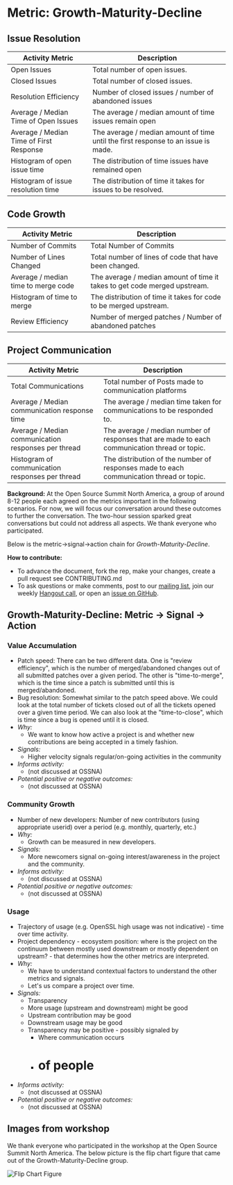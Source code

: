 # Metric: Growth-Maturity-Decline


## Issue Resolution
 Activity Metric | Description
 --- | ---
 Open Issues | Total number of open issues.
 Closed Issues | Total number of closed issues.
 Resolution Efficiency | Number of closed issues / number of abandoned issues
 Average / Median Time of Open Issues | The average / median amount of time issues remain open
 Average / Median Time of First Response | The average / median amount of time until the first response to an issue is made.
 Histogram of open issue time | The distribution of time issues have remained open
 Histogram of issue resolution time | The distribution of time it takes for issues to be resolved. 

## Code Growth
 Activity Metric | Description
 --- | ---
 Number of Commits | Total Number of Commits
 Number of Lines Changed | Total number of lines of code that have been changed.
 Average / median time to merge code | The average / median amount of time it takes to get code merged upstream. 
 Histogram of time to merge | The distribution of time it takes for code to be merged upstream.
 Review Efficiency | Number of merged patches / Number of abandoned patches 

## Project Communication
 Activity Metric | Description
 --- | ---
 Total Communications | Total number of Posts made to communication platforms
 Average / Median communication response time | The average / median time taken for communications to be responded to.
 Average / Median communication responses per thread | The average / median number of responses that are made to each communication thread or topic.
 Histogram of communication responses per thread | The distribution of the number of responses made to each communication thread or topic.


**Background:**
At the Open Source Summit North America, a group of around 8-12 people each agreed on the metrics important in the following scenarios.
For now, we will focus our conversation around these outcomes to further the conversation.
The two-hour session sparked great conversations but could not address all aspects.
We thank everyone who participated.

Below is the metric->signal->action chain for *Growth-Maturity-Decline*.

**How to contribute:**
- To advance the document, fork the rep, make your changes, create a pull request see CONTRIBUTING.md
- To ask questions or make comments, post to our [mailing list][ml], join our weekly [Hangout call][ho], or open an [issue on GitHub][issue].

[ml]: https://wiki.linuxfoundation.org/chaoss/metrics#mail-list
[ho]: https://wiki.linuxfoundation.org/chaoss/metrics#weekly-hangout
[issue]: https://github.com/chaoss/metrics/issues

## Growth-Maturity-Decline: Metric -> Signal -> Action

### Value Accumulation
- Patch speed: There can be two different data.  One is "review efficiency", which is the number of merged/abandoned changes out of all submitted patches over a given period.  The other is "time-to-merge", which is the time since a patch is submitted until this is merged/abandoned.
- Bug resolution: Somewhat similar to the patch speed above.  We could look at the total number of tickets closed out of all the tickets opened over a given time period.  We can also look at the "time-to-close", which is time since a bug is opened until it is closed.
- *Why:*
    - We want to know how active a project is and whether new contributions are being accepted in a timely fashion.
- *Signals:*
    - Higher velocity signals regular/on-going activities in the community 
- *Informs activity:*
    - (not discussed at OSSNA)
- *Potential positive or negative outcomes:*
    - (not discussed at OSSNA)

### Community Growth
- Number of new developers: Number of new contributors (using appropriate userid) over a period (e.g. monthly, quarterly, etc.)
- *Why:*
    - Growth can be measured in new developers.
- *Signals:*
    - More newcomers signal on-going interest/awareness in the project and the community.  
- *Informs activity:*
    - (not discussed at OSSNA)
- *Potential positive or negative outcomes:*
    - (not discussed at OSSNA)

### Usage
- Trajectory of usage (e.g. OpenSSL high usage was not indicative) - time over time activity.
- Project dependency - ecosystem position: where is the project on the continuum between mostly used downstream or mostly dependent on upstream? - that determines how the other metrics are interpreted.
- *Why:*
    - We have to understand contextual factors to understand the other metrics and signals.
    - Let's us compare a project over time.
- *Signals:*
    - Transparency
    - More usage (upstream and downstream) might be good
    - Upstream contribution may be good
    - Downstream usage may be good
    - Transparency may be positive - possibly signaled by
        - Where communication occurs
        - # of people
- *Informs activity:*
    - (not discussed at OSSNA)
- *Potential positive or negative outcomes:*
    - (not discussed at OSSNA)

## Images from workshop
We thank everyone who participated in the workshop at the Open Source Summit North America. The below picture is the flip chart figure that came out of the Growth-Maturity-Decline group.

![Flip Chart Figure](img/OSSNA2017.GMD.jpg "Flip Chart Figure")
